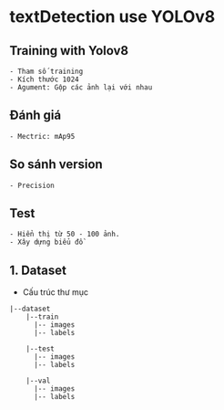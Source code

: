 # textDetection use YOLOv8
## Training with Yolov8
    - Tham số training
    - Kích thước 1024
    - Agument: Gộp các ảnh lại với nhau

## Đánh giá
    - Mectric: mAp95

## So sánh version
    - Precision

## Test
    - Hiển thị từ 50 - 100 ảnh.
    - Xây dựng biểu đồ
## 1. Dataset

- Cấu trúc thư mục

```
|--dataset
    |--train
      |-- images
      |-- labels

    |--test
      |-- images
      |-- labels

    |--val
      |-- images
      |-- labels

```
